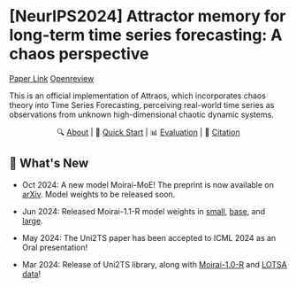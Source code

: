 # [NeurIPS2024] Attractor memory for long-term time series forecasting: A chaos perspective
[Paper Link](https://arxiv.org/pdf/2402.11463)
[Openreview](https://openreview.net/forum?id=fEYHZzN7kX&referrer=%5BAuthor%20Console%5D(%2Fgroup%3Fid%3DNeurIPS.cc%2F2024%2FConference%2FAuthors%23your-submissions))

This is an official implementation of Attraos, which incorporates chaos theory
into Time Series Forecasting, perceiving real-world time series as observations from unknown high-dimensional chaotic dynamic systems. 


</div>

<p align="center">
    🔍&nbsp;<a href="#-about">About</a>
    | 🚀&nbsp;<a href="#-quick-start">Quick Start</a>
    | 📊&nbsp;<a href="#-evaluation">Evaluation</a>
    | 🔗&nbsp;<a href="#-citation">Citation</a>
</p>



## 🎉 What's New

* Oct 2024: A new model Moirai-MoE! The preprint is now available on [arXiv](https://arxiv.org/abs/2410.10469). Model weights to be released soon.

* Jun 2024: Released Moirai-1.1-R model weights in [small](https://huggingface.co/Salesforce/moirai-1.1-R-small), [base](https://huggingface.co/Salesforce/moirai-1.1-R-base), and [large](https://huggingface.co/Salesforce/moirai-1.1-R-large).

* May 2024: The Uni2TS paper has been accepted to ICML 2024 as an Oral presentation!

* Mar 2024: Release of Uni2TS library, along with [Moirai-1.0-R](https://huggingface.co/collections/Salesforce/moirai-10-r-models-65c8d3a94c51428c300e0742) and [LOTSA data](https://huggingface.co/datasets/Salesforce/lotsa_data/)!
